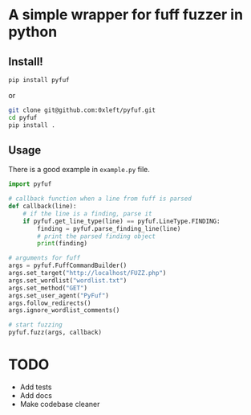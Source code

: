 # A simple wrapper for fuff fuzzer in python

## Install!

```bash
pip install pyfuf
```

or 

```bash
git clone git@github.com:0xleft/pyfuf.git
cd pyfuf
pip install .
```

## Usage

There is a good example in `example.py` file.

```python
import pyfuf

# callback function when a line from fuff is parsed
def callback(line):
    # if the line is a finding, parse it
    if pyfuf.get_line_type(line) == pyfuf.LineType.FINDING:
        finding = pyfuf.parse_finding_line(line)
        # print the parsed finding object
        print(finding)

# arguments for fuff
args = pyfuf.FuffCommandBuilder()
args.set_target("http://localhost/FUZZ.php")
args.set_wordlist("wordlist.txt")
args.set_method("GET")
args.set_user_agent("PyFuf")
args.follow_redirects()
args.ignore_wordlist_comments()

# start fuzzing
pyfuf.fuzz(args, callback)
```

# TODO

- Add tests
- Add docs
- Make codebase cleaner